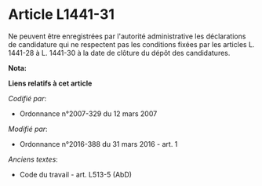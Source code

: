 # Article L1441-31

Ne peuvent être enregistrées par l'autorité administrative les déclarations de candidature qui ne respectent pas les
conditions fixées par les articles L. 1441-28 à L. 1441-30 à la date de clôture du dépôt des candidatures.

**Nota:**



**Liens relatifs à cet article**

_Codifié par_:

  - Ordonnance n°2007-329 du 12 mars 2007

_Modifié par_:

  - Ordonnance n°2016-388 du 31 mars 2016 - art. 1

_Anciens textes_:

  - Code du travail - art. L513-5 (AbD)
